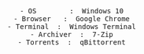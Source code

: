 <pre align="center">
- OS        :  Windows 10
- Browser   :  Google Chrome
- Terminal  :  Windows Terminal
- Archiver  :  7-Zip
- Torrents  :  qBittorrent
</pre>

